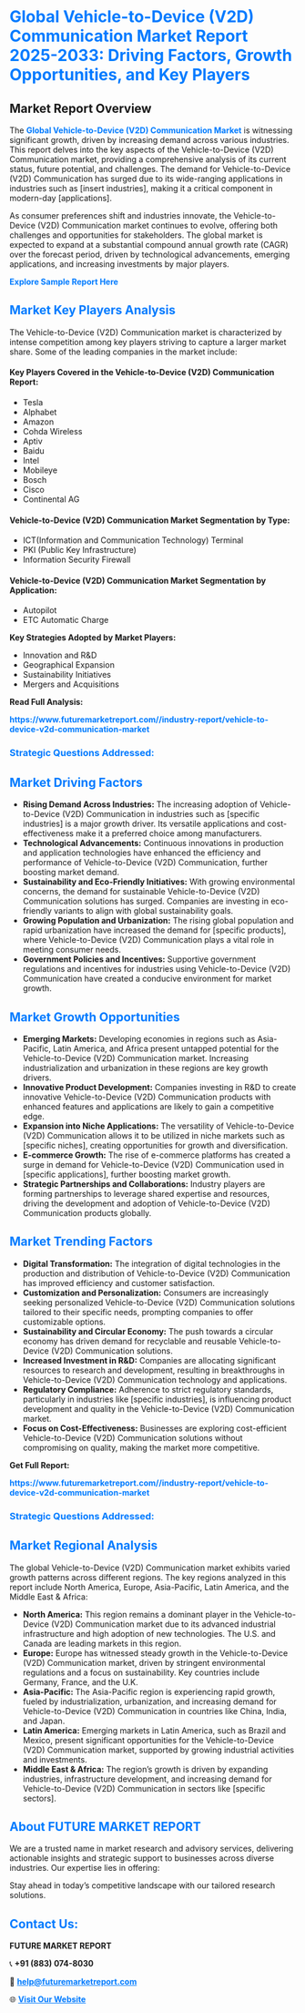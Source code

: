 <h1 style="color: #007BFF;">Global Vehicle-to-Device (V2D) Communication Market Report 2025-2033: Driving Factors, Growth Opportunities, and Key Players</h1>

<section id="overview">
<h2>Market Report Overview</h2>
<p>The <a href="https://www.futuremarketreport.com//industry-report/vehicle-to-device-v2d-communication-market" style="color: #007BFF; text-decoration: none;"><strong>Global Vehicle-to-Device (V2D) Communication Market</strong></a> is witnessing significant growth, driven by increasing demand across various industries. This report delves into the key aspects of the Vehicle-to-Device (V2D) Communication market, providing a comprehensive analysis of its current status, future potential, and challenges. The demand for Vehicle-to-Device (V2D) Communication has surged due to its wide-ranging applications in industries such as [insert industries], making it a critical component in modern-day [applications].</p>
<p>As consumer preferences shift and industries innovate, the Vehicle-to-Device (V2D) Communication market continues to evolve, offering both challenges and opportunities for stakeholders. The global market is expected to expand at a substantial compound annual growth rate (CAGR) over the forecast period, driven by technological advancements, emerging applications, and increasing investments by major players.</p>
</section>

<section id="overview">
<p><a href="https://www.futuremarketreport.com//request-sample/reportId=50263" style="color: #007BFF; text-decoration: none;"><strong>Explore Sample Report Here</strong></a></p>
</section>

<section id="key-players">
<h2 style="color: #007BFF;">Market Key Players Analysis</h2>
<p>The Vehicle-to-Device (V2D) Communication market is characterized by intense competition among key players striving to capture a larger market share. Some of the leading companies in the market include:</p>
<h4>Key Players Covered in the Vehicle-to-Device (V2D) Communication Report:</h4>
<ul><li>Tesla</li><li>Alphabet</li><li>Amazon</li><li>Cohda Wireless</li><li>Aptiv</li><li>Baidu</li><li>Intel</li><li>Mobileye</li><li>Bosch</li><li>Cisco</li><li>Continental AG</li></ul>
<h4>Vehicle-to-Device (V2D) Communication Market Segmentation by Type:</h4>
<ul><li>ICT(Information and Communication Technology) Terminal</li><li>PKI (Public Key Infrastructure)</li><li>Information Security Firewall</li></ul>

<h4>Vehicle-to-Device (V2D) Communication Market Segmentation by Application:</h4>
<ul><li>Autopilot</li><li>ETC Automatic Charge</li></ul>
<p><strong>Key Strategies Adopted by Market Players:</strong></p>
<ul>
<li>Innovation and R&D</li>
<li>Geographical Expansion</li>
<li>Sustainability Initiatives</li>
<li>Mergers and Acquisitions</li>
</ul>
</section>

<section>
<p><strong>Read Full Analysis: </strong></p><a href="https://www.futuremarketreport.com//industry-report/vehicle-to-device-v2d-communication-market" style="color: #007BFF; text-decoration: none;"><strong>https://www.futuremarketreport.com//industry-report/vehicle-to-device-v2d-communication-market</strong></a>
<h3 style="color: #007BFF;">Strategic Questions Addressed:</h3>
</section>

<section id="driving-factors">
<h2 style="color: #007BFF;">Market Driving Factors</h2>
<ul>
<li><strong>Rising Demand Across Industries:</strong> The increasing adoption of Vehicle-to-Device (V2D) Communication in industries such as [specific industries] is a major growth driver. Its versatile applications and cost-effectiveness make it a preferred choice among manufacturers.</li>
<li><strong>Technological Advancements:</strong> Continuous innovations in production and application technologies have enhanced the efficiency and performance of Vehicle-to-Device (V2D) Communication, further boosting market demand.</li>
<li><strong>Sustainability and Eco-Friendly Initiatives:</strong> With growing environmental concerns, the demand for sustainable Vehicle-to-Device (V2D) Communication solutions has surged. Companies are investing in eco-friendly variants to align with global sustainability goals.</li>
<li><strong>Growing Population and Urbanization:</strong> The rising global population and rapid urbanization have increased the demand for [specific products], where Vehicle-to-Device (V2D) Communication plays a vital role in meeting consumer needs.</li>
<li><strong>Government Policies and Incentives:</strong> Supportive government regulations and incentives for industries using Vehicle-to-Device (V2D) Communication have created a conducive environment for market growth.</li>
</ul>
</section>

<section id="growth-opportunities">
<h2 style="color: #007BFF;">Market Growth Opportunities</h2>
<ul>
<li><strong>Emerging Markets:</strong> Developing economies in regions such as Asia-Pacific, Latin America, and Africa present untapped potential for the Vehicle-to-Device (V2D) Communication market. Increasing industrialization and urbanization in these regions are key growth drivers.</li>
<li><strong>Innovative Product Development:</strong> Companies investing in R&D to create innovative Vehicle-to-Device (V2D) Communication products with enhanced features and applications are likely to gain a competitive edge.</li>
<li><strong>Expansion into Niche Applications:</strong> The versatility of Vehicle-to-Device (V2D) Communication allows it to be utilized in niche markets such as [specific niches], creating opportunities for growth and diversification.</li>
<li><strong>E-commerce Growth:</strong> The rise of e-commerce platforms has created a surge in demand for Vehicle-to-Device (V2D) Communication used in [specific applications], further boosting market growth.</li>
<li><strong>Strategic Partnerships and Collaborations:</strong> Industry players are forming partnerships to leverage shared expertise and resources, driving the development and adoption of Vehicle-to-Device (V2D) Communication products globally.</li>
</ul>
</section>

<section id="trending-factors">
<h2 style="color: #007BFF;">Market Trending Factors</h2>
<ul>
<li><strong>Digital Transformation:</strong> The integration of digital technologies in the production and distribution of Vehicle-to-Device (V2D) Communication has improved efficiency and customer satisfaction.</li>
<li><strong>Customization and Personalization:</strong> Consumers are increasingly seeking personalized Vehicle-to-Device (V2D) Communication solutions tailored to their specific needs, prompting companies to offer customizable options.</li>
<li><strong>Sustainability and Circular Economy:</strong> The push towards a circular economy has driven demand for recyclable and reusable Vehicle-to-Device (V2D) Communication solutions.</li>
<li><strong>Increased Investment in R&D:</strong> Companies are allocating significant resources to research and development, resulting in breakthroughs in Vehicle-to-Device (V2D) Communication technology and applications.</li>
<li><strong>Regulatory Compliance:</strong> Adherence to strict regulatory standards, particularly in industries like [specific industries], is influencing product development and quality in the Vehicle-to-Device (V2D) Communication market.</li>
<li><strong>Focus on Cost-Effectiveness:</strong> Businesses are exploring cost-efficient Vehicle-to-Device (V2D) Communication solutions without compromising on quality, making the market more competitive.</li>
</ul>
</section>

<section>
<p><strong>Get Full Report: </strong></p><a href="https://www.futuremarketreport.com//industry-report/vehicle-to-device-v2d-communication-market" style="color: #007BFF; text-decoration: none;"><strong>https://www.futuremarketreport.com//industry-report/vehicle-to-device-v2d-communication-market</strong></a>
<h3 style="color: #007BFF;">Strategic Questions Addressed:</h3>
</section>


<section id="regional-analysis">
<h2 style="color: #007BFF;">Market Regional Analysis</h2>
<p>The global Vehicle-to-Device (V2D) Communication market exhibits varied growth patterns across different regions. The key regions analyzed in this report include North America, Europe, Asia-Pacific, Latin America, and the Middle East & Africa:</p>
<ul>
<li><strong>North America:</strong> This region remains a dominant player in the Vehicle-to-Device (V2D) Communication market due to its advanced industrial infrastructure and high adoption of new technologies. The U.S. and Canada are leading markets in this region.</li>
<li><strong>Europe:</strong> Europe has witnessed steady growth in the Vehicle-to-Device (V2D) Communication market, driven by stringent environmental regulations and a focus on sustainability. Key countries include Germany, France, and the U.K.</li>
<li><strong>Asia-Pacific:</strong> The Asia-Pacific region is experiencing rapid growth, fueled by industrialization, urbanization, and increasing demand for Vehicle-to-Device (V2D) Communication in countries like China, India, and Japan.</li>
<li><strong>Latin America:</strong> Emerging markets in Latin America, such as Brazil and Mexico, present significant opportunities for the Vehicle-to-Device (V2D) Communication market, supported by growing industrial activities and investments.</li>
<li><strong>Middle East & Africa:</strong> The region’s growth is driven by expanding industries, infrastructure development, and increasing demand for Vehicle-to-Device (V2D) Communication in sectors like [specific sectors].</li>
</ul>
</section>

<footer>
<h2 style="color: #007BFF;">About FUTURE MARKET REPORT</h2>
<p>We are a trusted name in market research and advisory services, delivering actionable insights and strategic support to businesses across diverse industries. Our expertise lies in offering:</p>

<p>Stay ahead in today’s competitive landscape with our tailored research solutions.</p>

<h2 style="color: #007BFF;">Contact Us:</h2>
<p><strong>FUTURE MARKET REPORT</strong></p>
<p>📞 <strong>+91 (883) 074-8030</strong></p>
<p>📧 <strong><a href="mailto:help@futuremarketreport.com" style="color: #007BFF;">help@futuremarketreport.com</a></strong></p>
<p>🌐 <strong><a href="https://www.futuremarketreport.com/" style="color: #007BFF;">Visit Our Website</a></strong></p>
</footer>